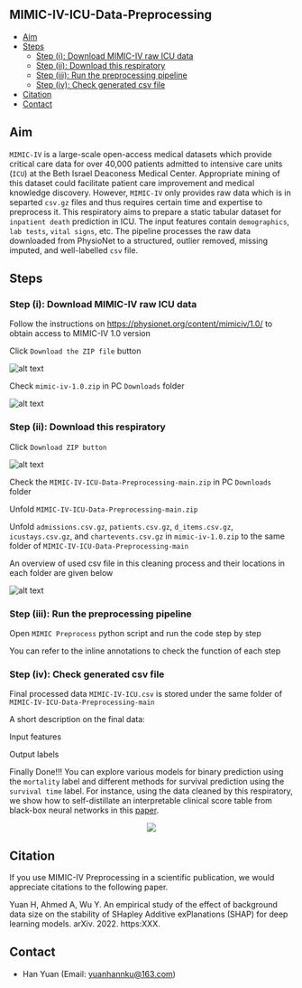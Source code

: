 ## MIMIC-IV-ICU-Data-Preprocessing

- [Aim](#aim)
- [Steps](#steps)
  - [Step (i): Download MIMIC-IV raw ICU data](#step-i-download-mimic-iv-raw-icu-data)
  - [Step (ii): Download this respiratory](#step-ii-download-this-respiratory)
  - [Step (iii): Run the preprocessing pipeline](#step-iii-run-the-preprocessing-pipeline)
  - [Step (iv): Check generated csv file](#step-iv-check-generated-csv-file)
- [Citation](#citation)
- [Contact](#contact)

## Aim
`MIMIC-IV` is a large-scale open-access medical datasets which provide critical care data for over 40,000 patients admitted to intensive care units (`ICU`) at the Beth Israel Deaconess Medical Center. Appropriate mining of this dataset could facilitate patient care improvement and medical knowledge discovery. However, `MIMIC-IV` only provides raw data which is in separted `csv.gz` files and thus requires certain time and expertise to preprocess it. This respiratory aims to prepare a static tabular dataset for `inpatient death` prediction in ICU. The input features contain `demographics`, `lab tests`, `vital signs`, etc. The pipeline processes the raw data downloaded from PhysioNet to a structured, outlier removed, missing imputed, and well-labelled `csv` file.

## Steps
### Step (i): Download MIMIC-IV raw ICU data
Follow the instructions on https://physionet.org/content/mimiciv/1.0/ to obtain access to MIMIC-IV 1.0 version

Click `Download the ZIP file` button

![alt text](https://github.com/Han-Yuan-Med/MIMIC-IV-ICU-Data-Preprocessing/blob/main/Picture2.png)

Check `mimic-iv-1.0.zip` in PC `Downloads` folder

![alt text](https://github.com/Han-Yuan-Med/MIMIC-IV-ICU-Data-Preprocessing/blob/main/Picture1.png)

### Step (ii): Download this respiratory
Click `Download ZIP button`

![alt text](https://github.com/Han-Yuan-Med/MIMIC-IV-ICU-Data-Preprocessing/blob/main/Picture2.png)

Check the `MIMIC-IV-ICU-Data-Preprocessing-main.zip` in PC `Downloads` folder

Unfold `MIMIC-IV-ICU-Data-Preprocessing-main.zip`

Unfold `admissions.csv.gz`, `patients.csv.gz`, `d_items.csv.gz`, `icustays.csv.gz`, and `chartevents.csv.gz` in `mimic-iv-1.0.zip` to the same folder of `MIMIC-IV-ICU-Data-Preprocessing-main`

An overview of used csv file in this cleaning process and their locations in each folder are given below

![alt text](https://github.com/Han-Yuan-Med/MIMIC-IV-ICU-Data-Preprocessing/blob/main/MIMIC-IV.png)

### Step (iii): Run the preprocessing pipeline
Open `MIMIC Preprocess` python script and run the code step by step

You can refer to the inline annotations to check the function of each step

### Step (iv): Check generated csv file
Final processed data `MIMIC-IV-ICU.csv` is stored under the same folder of `MIMIC-IV-ICU-Data-Preprocessing-main`

A short description on the final data:

Input features

Output labels

Finally Done!!! You can explore various models for binary prediction using the `mortality` label and different methods for survival prediction using the `survival time` label. For instance, using the data cleaned by this respiratory, we show how to self-distillate an interpretable clinical score table from black-box neural networks in this [paper]().


<p align="center">
  <img src="https://github.com/Han-Yuan-Med/MIMIC-IV-ICU-Data-Preprocessing/blob/main/dance-spongebob.gif" />
</p>


## Citation
If you use MIMIC-IV Preprocessing in a scientific publication, we would appreciate citations to the following paper.

Yuan H, Ahmed A, Wu Y. An empirical study of the effect of background data size on the stability of SHapley Additive exPlanations (SHAP) for deep learning models. arXiv. 2022. https:XXX.

## Contact
- Han Yuan (Email: <yuanhannku@163.com>)
